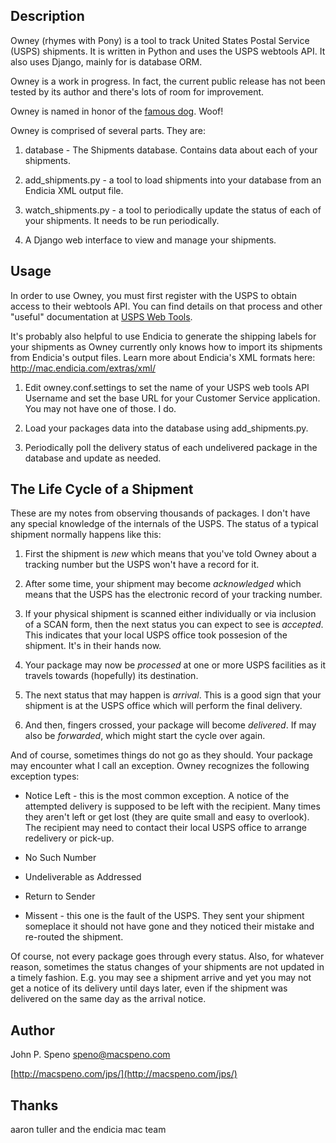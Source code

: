 Description
-----------
Owney (rhymes with Pony) is a tool to track United States Postal Service
(USPS) shipments. It is written in Python and uses the USPS webtools API. It
also uses Django, mainly for is database ORM.

Owney is a work in progress. In fact, the current public release has not
been tested by its author and there's lots of room for improvement.

Owney is named in honor of the [famous
dog](http://www.postalmuseum.si.edu/exhibits/2c1f_owney.html). Woof!


Owney is comprised of several parts. They are:

1. database - The Shipments database. Contains data about each of your
shipments.

1. add_shipments.py - a tool to load shipments into your database from an
Endicia XML output file.

1. watch_shipments.py - a tool to periodically update the status of each of
your shipments. It needs to be run periodically.

1. A Django web interface to view and manage your shipments.

Usage
-----
In order to use Owney, you must first register with the USPS to obtain access
to their webtools API. You can find details on that process and other "useful"
documentation at [USPS Web Tools](http://www.usps.com/webtools/).

It's probably also helpful to use Endicia to generate the shipping labels
for your shipments as Owney currently only knows how to import its
shipments from Endicia's output files. Learn more about Endicia's XML
formats here: http://mac.endicia.com/extras/xml/

1. Edit owney.conf.settings to set the name of your USPS web tools API
Username and set the base URL for your Customer Service application. You
may not have one of those. I do.

1. Load your packages data into the database using add_shipments.py.

1. Periodically poll the delivery status of each undelivered package in the database and update as needed.

The Life Cycle of a Shipment
----------------------------
These are my notes from observing thousands of packages. I don't have any
special knowledge of the internals of the USPS. The status of a typical
shipment normally happens like this:

1. First the shipment is *new* which means that you've told Owney about a
tracking number but the USPS won't have a record for it.

1. After some time, your shipment may become *acknowledged* which means that
the USPS has the electronic record of your tracking number.

1. If your physical shipment is scanned either individually or via inclusion of
a SCAN form, then the next status you can expect to see is *accepted*. This
indicates that your local USPS office took possesion of the shipment. It's in
their hands now.

1. Your package may now be *processed* at one or more USPS facilities as it
travels towards (hopefully) its destination.

1. The next status that may happen is *arrival*. This is a good sign that your
shipment is at the USPS office which will perform the final delivery.

1. And then, fingers crossed, your package will become *delivered*. If may also
be *forwarded*, which might start the cycle over again.

And of course, sometimes things do not go as they should. Your package may
encounter what I call an exception. Owney recognizes the following exception
types:

* Notice Left - this is the most common exception. A notice of the attempted
delivery is supposed to be left with the recipient. Many times they aren't left
or get lost (they are quite small and easy to overlook). The recipient may need
to contact their local USPS office to arrange redelivery or pick-up.

* No Such Number

* Undeliverable as Addressed

* Return to Sender

* Missent - this one is the fault of the USPS. They sent your shipment
someplace it should not have gone and they noticed their mistake and re-routed
the shipment.

Of course, not every package goes through every status. Also, for whatever
reason, sometimes the status changes of your shipments are not updated in a
timely fashion.  E.g. you may see a shipment arrive and yet you may not get a
notice of its delivery until days later, even if the shipment was delivered on
the same day as the arrival notice.

Author
------
John P. Speno speno@macspeno.com

[http://macspeno.com/jps/](http://macspeno.com/jps/)

Thanks
------
aaron tuller and the endicia mac team
